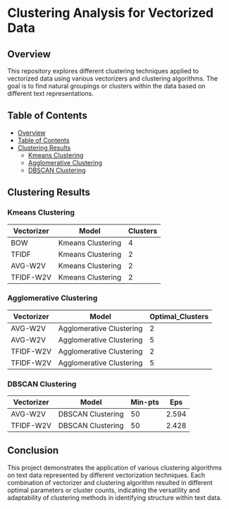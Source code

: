 # Clustering Analysis for Vectorized Data

## Overview

This repository explores different clustering techniques applied to vectorized data using various vectorizers and clustering algorithms. The goal is to find natural groupings or clusters within the data based on different text representations.

## Table of Contents

- [Overview](#overview)
- [Table of Contents](#table-of-contents)
- [Clustering Results](#clustering-results)
  - [Kmeans Clustering](#kmeans-clustering)
  - [Agglomerative Clustering](#agglomerative-clustering)
  - [DBSCAN Clustering](#dbscan-clustering)

## Clustering Results

### Kmeans Clustering

| Vectorizer | Model              | Clusters |
|------------|--------------------|----------|
| BOW        | Kmeans Clustering  | 4        |
| TFIDF      | Kmeans Clustering  | 2        |
| AVG-W2V    | Kmeans Clustering  | 2        |
| TFIDF-W2V  | Kmeans Clustering  | 2        |

### Agglomerative Clustering

| Vectorizer | Model                      | Optimal_Clusters |
|------------|----------------------------|------------------|
| AVG-W2V    | Agglomerative Clustering   | 2                |
| AVG-W2V    | Agglomerative Clustering   | 5                |
| TFIDF-W2V  | Agglomerative Clustering   | 2                |
| TFIDF-W2V  | Agglomerative Clustering   | 5                |

### DBSCAN Clustering

| Vectorizer | Model                  | Min-pts | Eps   |
|------------|------------------------|---------|-------|
| AVG-W2V    | DBSCAN Clustering      | 50      | 2.594 |
| TFIDF-W2V  | DBSCAN Clustering      | 50      | 2.428 |

## Conclusion

This project demonstrates the application of various clustering algorithms on text data represented by different vectorization techniques. Each combination of vectorizer and clustering algorithm resulted in different optimal parameters or cluster counts, indicating the versatility and adaptability of clustering methods in identifying structure within text data.
